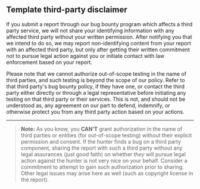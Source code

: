 ## Template third-party disclaimer

If you submit a report through our bug bounty program which affects a third party service, we will not share your identifying information with any affected third party without your written permission. After notifying you that we intend to do so, we may report non-identifying content from your report with an affected third party, but only after getting their written commitment not to pursue legal action against you or initiate contact with law enforcement based on your report.

Please note that we cannot authorize out-of-scope testing in the name of third parties, and such testing is beyond the scope of our policy. Refer to that third party's bug bounty policy, if they have one, or contact the third party either directly or through a legal representative before initiating any testing on that third party or their services. This is not, and should not be understood as, any agreement on our part to defend, indemnify, or otherwise protect you from any third party action based on your actions.

---

> **Note:** As you know, you **CAN’T** grant authorization in the name of third parties or entities (for out-of-scope testing) without their explicit permission and consent. If the hunter finds a bug on a third party component, sharing the report with such a third party without any legal assurances (just good faith) on whether *they* will pursue legal action against the hunter is not very nice on your behalf. Consider a commitment to attempt to gain such authorization prior to sharing. Other legal issues may arise here as well (such as copyright license in the report).
